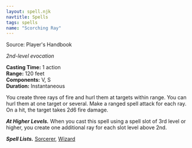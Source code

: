 ```yaml
---
layout: spell.njk
navtitle: Spells
tags: spells
name: "Scorching Ray"
---
```

Source: Player's Handbook

_2nd-level evocation_

**Casting Time:** 1 action  
**Range:** 120 feet  
**Components:** V, S  
**Duration:** Instantaneous

You create three rays of fire and hurl them at targets within range. You can hurl them at one target or several. Make a ranged spell attack for each ray. On a hit, the target takes 2d6 fire damage.

**_At Higher Levels._** When you cast this spell using a spell slot of 3rd level or higher, you create one additional ray for each slot level above 2nd.

**_Spell Lists._** [Sorcerer](http://dnd5e.wikidot.com/spells:sorcerer), [Wizard](http://dnd5e.wikidot.com/spells:wizard)